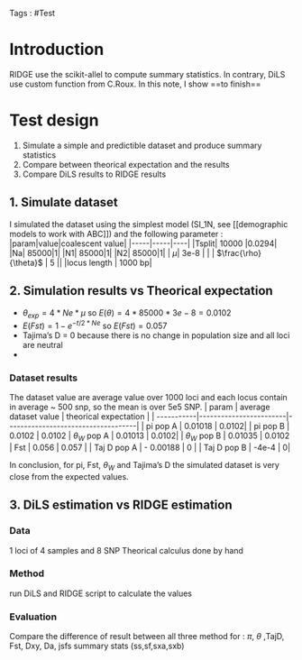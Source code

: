 Tags : #Test 
# Introduction
RIDGE use the scikit-allel to compute summary statistics. In contrary, DiLS use custom function from C.Roux. 
In this note, I show ==to finish==

# Test design
 1. Simulate a simple and predictible dataset and produce summary statistics
 2. Compare between theorical expectation and the results
 3. Compare DiLS results to RIDGE results
## 1. Simulate dataset 
I simulated the dataset using the simplest model (SI_1N, see [[demographic models to work with ABC]]) and the following parameter : 
|param|value|coalescent value|
|-----|-----|----|
|Tsplit| 10000 |0.0294|
|Na| 85000|1|
|N1| 85000|1|
|N2| 85000|1|
| $\mu$| 3e-8 | |
| $\frac{\rho}{\theta}$ | 5 ||
|locus length | 1000 bp|
## 2. Simulation results vs Theorical expectation
- $\theta_{exp} = 4 * Ne* \mu$   so $E(\theta) = 4 * 85000* 3e-8 = 0.0102$ 
- $E(Fst)  = 1 - e^{-t / 2*Ne}$  so $E(Fst) = 0.057$
- Tajima’s D = 0 because there is no change in population size and all loci are neutral
- 
### Dataset results
The dataset value are average value over 1000 loci and each locus contain in 
average ~ 500 snp, so the mean is over 5e5 SNP. 
| param | average dataset value | theorical expectation |
| -----------|------------------------|------------------------------------|
| pi pop A |        0.01018                | 0.0102|
| pi pop B |        0.0102                        | 0.0102
| $\theta_W$ pop A |        0.01013                | 0.0102|
| $\theta_W$ pop B |        0.01035                        | 0.0102
| Fst |      0.056                | 0.057 |
| Taj D pop A | - 0.00188               | 0 |
| Taj D pop B |          -4e-4      | 0|


In conclusion, for pi, Fst, $\theta_W$ and Tajima’s D  the simulated dataset is very close from the expected values.

## 3. DiLS estimation vs RIDGE estimation
### Data
1 loci of 4 samples and 8 SNP
Theorical calculus done by hand
### Method
run DiLS and RIDGE script to calculate the values
### Evaluation
Compare the difference of result between all three method for : $\pi$, $\theta$ ,TajD, Fst, Dxy, Da, jsfs summary stats (ss,sf,sxa,sxb)
